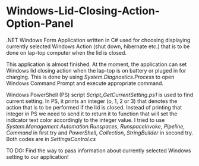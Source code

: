 # Windows-Lid-Closing-Action-Option-Panel
.NET Windows Form Application written in C# used for choosing displaying currently selected Windows Action (shut down, hibernate etc.) that is to be done on lap-top computer when the lid is closed.

This application is almost finished. At the moment, the application can set Windows lid closing action when the lap-top is on battery or pluged in for charging. This is done by using _System.Diagnostics.Process_ to open Windows Command Prompt and execute appropriate command.

Windows PowerShell (PS) script _Script_GetCurrentSetting.ps1_ is used to find current setting. In PS, it prints an integer (o, 1, 2 or 3) that denotes the action that is to be performed if the lid is closed. Instead of printing that integer in PS we need to send it to return it to function that will set the indicator text color accordingly to the integer value. I tried to use _System.Management.Automation.Runspaces_, _RunspaceInvoke_, _Pipeline_, _Command_ in first try and _PowerShell_, _Collection<PSObject>_, _StringBuilder_ in second try. Both codes are in _SettingsControl.cs_
  
  TO DO: Find the way to pass information about currently selected Windows setting to our application!

